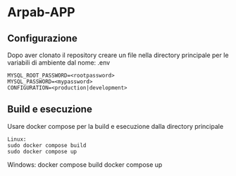 # Arpab-APP

## Configurazione
Dopo aver clonato il repository creare un file nella directory principale per le variabili di ambiente dal nome: .env
<!-- After cloning the repository, create a file in the main directory for the environment variables named: .env -->
```
MYSQL_ROOT_PASSWORD=<rootpassword>
MYSQL_PASSWORD=<mypassword>
CONFIGURATION=<production|development>
```

## Build e esecuzione
Usare docker compose per la build e esecuzione dalla directory principale
<!-- Use docker compose to build and run from the main directory -->

```
Linux:
sudo docker compose build
sudo docker compose up
```
Windows:
docker compose build
docker compose up

